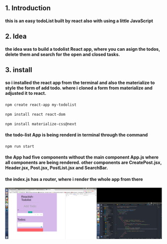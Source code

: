 ## 1. Introduction

#### this is an easy todoList built by react also with using a little JavaScript

## 2. Idea

#### the idea was to build a todolist React app, where you can asign the todos, delete them and search for the open and closed tasks.

## 3. install

#### so i installed the react app from the terminal and also the materialize to style the form of add todo. where i cloned a form from materialize and adjusted it to react.

`npm create react-app my-todolist`

`npm install react react-dom`

`npm install materialize-css@next`

#### the todo-list App is being renderd in terminal through the command

`npm run start`

#### the App had five components without the main component App.js where all components are being rendered. other components are CreatePost.jsx, Header.jsx, Post.jsx, PostList.jsx and SearchBar.

#### the index.js has a router, where i render the whole app from there

![here is an image for the working App](https://github.com/samarsafy/my-todolist/blob/master/my-todolist.png)
